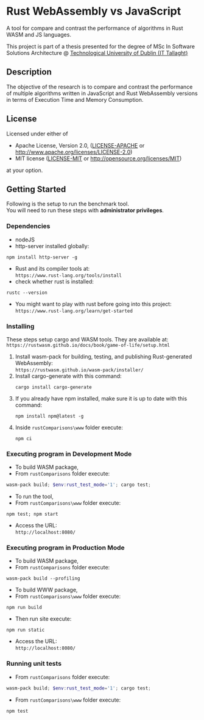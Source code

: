 # Rust WebAssembly vs JavaScript

A tool for compare and contrast the performance of algorithms in Rust WASM and JS languages.

This project is part of a thesis presented for the degree of MSc In Software Solutions Architecture @ [Technological University of Dublin (IT Tallaght)](https://www.it-tallaght.ie)

## Description

The objective of the research is to compare and contrast the performance of multiple algorithms written in JavaScript and Rust WebAssembly versions in terms of Execution Time and Memory Consumption.

## License

Licensed under either of

 * Apache License, Version 2.0, ([LICENSE-APACHE](LICENSE-APACHE) or http://www.apache.org/licenses/LICENSE-2.0)
 * MIT license ([LICENSE-MIT](LICENSE-MIT) or http://opensource.org/licenses/MIT)

at your option.

## Getting Started

Following is the setup to run the benchmark tool.<br>
You will need to run these steps with **administrator privileges**.

### Dependencies

* nodeJS
* http-server installed globally:
```
npm install http-server -g
```
* Rust and its compiler tools at:  
`https://www.rust-lang.org/tools/install`
* check whether rust is installed:
```
rustc --version
```
* You might want to play with rust before going into this project:  
`https://www.rust-lang.org/learn/get-started`


### Installing

These steps setup cargo and WASM tools. They are available at:  
`https://rustwasm.github.io/docs/book/game-of-life/setup.html`

1. Install wasm-pack for building, testing, and publishing Rust-generated WebAssembly:  
`https://rustwasm.github.io/wasm-pack/installer/`
1. Install cargo-generate with this command:
    ```
    cargo install cargo-generate
    ```
1. If you already have npm installed, make sure it is up to date with this command:
    ```
    npm install npm@latest -g
    ```
1. Inside `rustComparisons\www` folder execute:
    ```
    npm ci
    ```

### Executing program in Development Mode

* To build WASM package,
* From `rustComparisons` folder execute:
```powershell
wasm-pack build; $env:rust_test_mode='1'; cargo test;
```
* To run the tool,
* From `rustComparisons\www` folder execute:
```
npm test; npm start
```
* Access the URL:  
`http://localhost:8080/`

### Executing program in Production Mode

* To build WASM package,
* From `rustComparisons` folder execute:
```
wasm-pack build --profiling
```
* To build WWW package,
* From `rustComparisons\www` folder execute:
```
npm run build
```
* Then run site execute:
```
npm run static
```
* Access the URL:  
`http://localhost:8080/`

### Running unit tests

* From `rustComparisons` folder execute:
```powershell
wasm-pack build; $env:rust_test_mode='1'; cargo test;
```
* From `rustComparisons\www` folder execute:
```
npm test
```